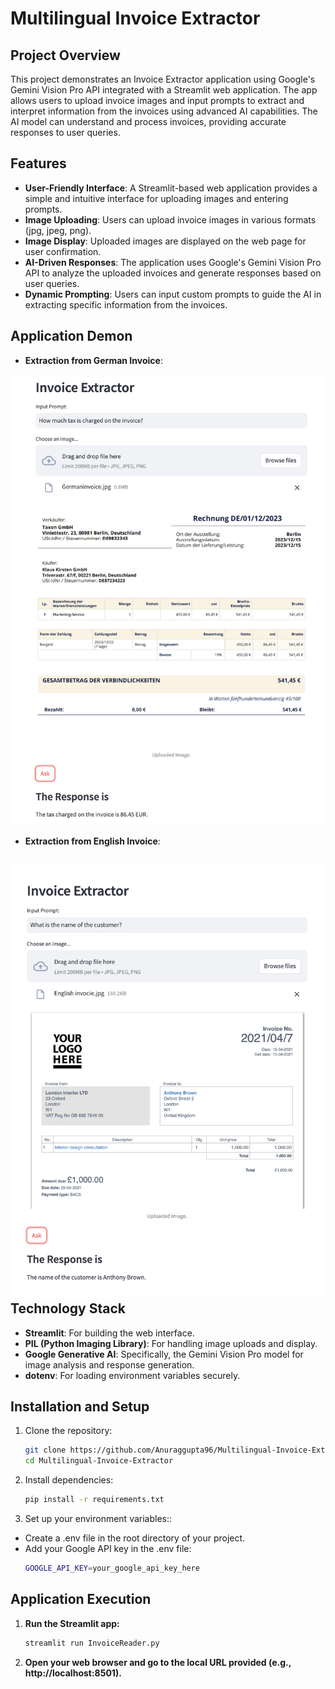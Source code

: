 **Multilingual Invoice Extractor**
=============================================

**Project Overview**
---------------------

This project demonstrates an Invoice Extractor application using Google's Gemini Vision Pro API integrated with a Streamlit web application. The app allows users to upload invoice images and input prompts to extract and interpret information from the invoices using advanced AI capabilities. The AI model can understand and process invoices, providing accurate responses to user queries.

**Features**
------------

* **User-Friendly Interface**: A Streamlit-based web application provides a simple and intuitive interface for uploading images and entering prompts.
* **Image Uploading**: Users can upload invoice images in various formats (jpg, jpeg, png).
* **Image Display**: Uploaded images are displayed on the web page for user confirmation.
* **AI-Driven Responses**: The application uses Google's Gemini Vision Pro API to analyze the uploaded invoices and generate responses based on user queries.
* **Dynamic Prompting**: Users can input custom prompts to guide the AI in extracting specific information from the invoices.

**Application Demon**
---------------------
* **Extraction from German Invoice**:

![Alt Text](https://github.com/Anuraggupta96/Multilingual-Invoice-Extractor/blob/main/German1.png)

* **Extraction from English Invoice**:

![Alt Text](https://github.com/Anuraggupta96/Multilingual-Invoice-Extractor/blob/main/English1.png)
**Technology Stack**
--------------------

* **Streamlit**: For building the web interface.
* **PIL (Python Imaging Library)**: For handling image uploads and display.
* **Google Generative AI**: Specifically, the Gemini Vision Pro model for image analysis and response generation.
* **dotenv**: For loading environment variables securely.

**Installation and Setup**
-------------------------
1. Clone the repository:
   ```bash
   git clone https://github.com/Anuraggupta96/Multilingual-Invoice-Extractpr.git/
   cd Multilingual-Invoice-Extractor

2. Install dependencies:
   ```bash
   pip install -r requirements.txt

3. Set up your environment variables::
   
- Create a .env file in the root directory of your project.
- Add your Google API key in the .env file:
   ```bash
   GOOGLE_API_KEY=your_google_api_key_here

## Application Execution
1. **Run the Streamlit app:**

   ```bash
   streamlit run InvoiceReader.py

2. **Open your web browser and go to the local URL provided (e.g., http://localhost:8501).**

